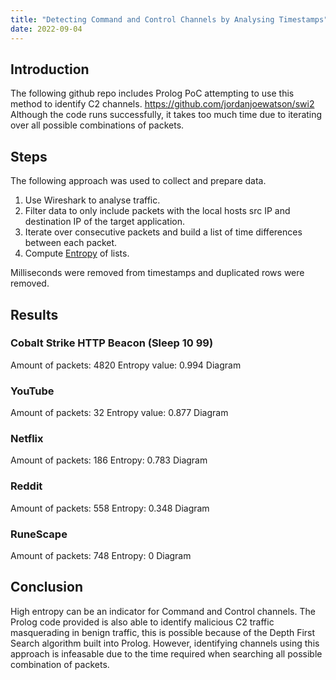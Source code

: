 ```yaml
---
title: "Detecting Command and Control Channels by Analysing Timestamps"
date: 2022-09-04
---
```


## Introduction

The following github repo includes Prolog PoC attempting to use this method to identify C2 channels. https://github.com/jordanjoewatson/swi2 
Although the code runs successfully, it takes too much time due to iterating over all possible combinations of packets.

## Steps

The following approach was used to collect and prepare data.

1. Use Wireshark to analyse traffic. 
2. Filter data to only include packets with the local hosts src IP and destination IP of the target application.
3. Iterate over consecutive packets and build a list of time differences between each packet.
4. Compute [Entropy](https://brilliant.org/wiki/entropy-information-theory/) of lists.

Milliseconds were removed from timestamps and duplicated rows were removed.

## Results

### Cobalt Strike HTTP Beacon (Sleep 10 99)

Amount of packets: 4820
Entropy value: 0.994
Diagram

### YouTube 

Amount of packets: 32
Entropy value: 0.877
Diagram

### Netflix

Amount of packets: 186
Entropy: 0.783
Diagram

### Reddit

Amount of packets: 558
Entropy: 0.348
Diagram

### RuneScape

Amount of packets: 748
Entropy: 0
Diagram

## Conclusion

High entropy can be an indicator for Command and Control channels. The Prolog code provided is also able to identify malicious C2 traffic masquerading in benign traffic, this is possible because of the Depth First Search algorithm built into Prolog. However, identifying channels using this approach is infeasable due to the time required when searching all possible combination of packets.

